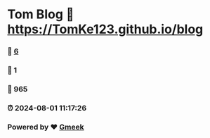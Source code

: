 # Tom Blog :link: https://TomKe123.github.io/blog 
### :page_facing_up: [6](https://TomKe123.github.io/blog/tag.html) 
### :speech_balloon: 1 
### :hibiscus: 965 
### :alarm_clock: 2024-08-01 11:17:26 
### Powered by :heart: [Gmeek](https://github.com/Meekdai/Gmeek)
